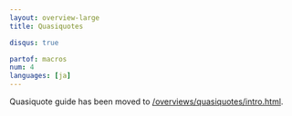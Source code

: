 ```yaml
---
layout: overview-large
title: Quasiquotes

disqus: true

partof: macros
num: 4
languages: [ja]
---
```


Quasiquote guide has been moved to [/overviews/quasiquotes/intro.html](/overviews/quasiquotes/intro.html).